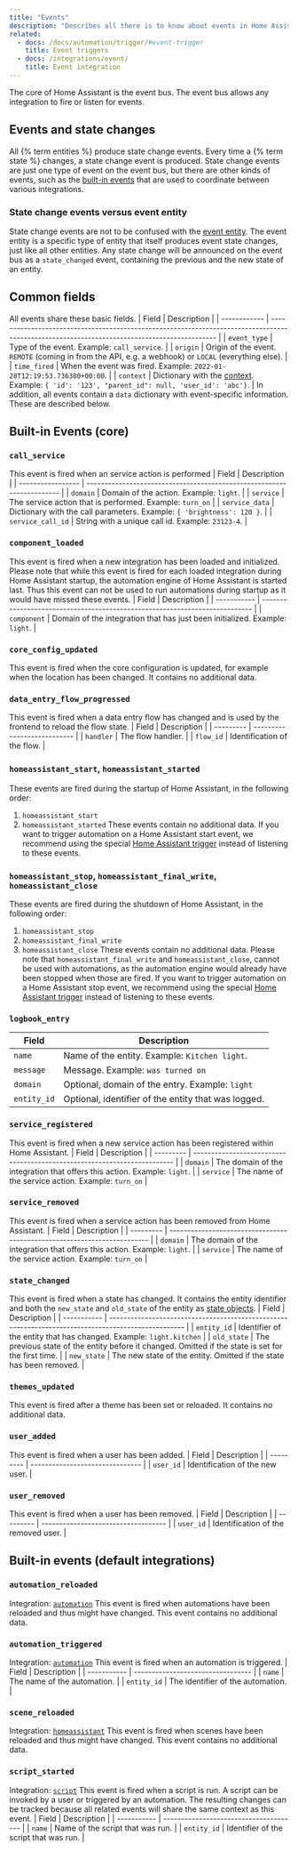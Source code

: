 ```yaml
---
title: "Events"
description: "Describes all there is to know about events in Home Assistant."
related:
  - docs: /docs/automation/trigger/#event-trigger
    title: Event triggers
  - docs: /integrations/event/
    title: Event integration
---
```

The core of Home Assistant is the event bus. The event bus allows any integration to fire or listen for events.
## Events and state changes
All {% term entities %} produce state change events. Every time a {% term state %} changes, a state change event is produced. State change events are just one type of event on the event bus, but there are other kinds of events, such as the [built-in events](#built-in-events-core) that are used to coordinate between various integrations.
### State change events versus event entity
State change events are not to be confused with the [event entity](/integrations/event/). The event entity is a specific type of entity that itself produces event state changes, just like all other entities.
Any state change will be announced on the event bus as a `state_changed` event, containing the previous and the new state of an entity.
## Common fields
All events share these basic fields.
| Field        | Description                                                                                                                                  |
| ------------ | -------------------------------------------------------------------------------------------------------------------------------------------- |
| `event_type` | Type of the event. Example: `call_service`.                                                                                                  |
| `origin`     | Origin of the event. `REMOTE` (coming in from the API, e.g. a webhook) or `LOCAL` (everything else).                                         |
| `time_fired` | When the event was fired. Example: `2022-01-28T12:19:53.736380+00:00`.                                                                       |
| `context`    | Dictionary with the [context](https://data.home-assistant.io/docs/context/). Example: `{ 'id': '123', "parent_id": null, 'user_id': 'abc'}`. |
In addition, all events contain a `data` dictionary with event-specific information. These are described below.
## Built-in Events (core)
### `call_service`
This event is fired when an service action is performed
| Field             | Description                                                            |
| ----------------- | ---------------------------------------------------------------------- |
| `domain`          | Domain of the action. Example: `light`.                                |
| `service`         | The service action that is performed. Example: `turn_on`               |
| `service_data`    | Dictionary with the call parameters. Example: `{ 'brightness': 120 }`. |
| `service_call_id` | String with a unique call id. Example: `23123-4`.                      |
### `component_loaded`
This event is fired when a new integration has been loaded and initialized.
Please note that while this event is fired for each loaded integration during Home Assistant startup, the automation engine of Home Assistant is started last. Thus this event can not be used to run automations during startup as it would have missed these events.
| Field       | Description                                                                 |
| ----------- | --------------------------------------------------------------------------- |
| `component` | Domain of the integration that has just been initialized. Example: `light`. |
### `core_config_updated`
This event is fired when the core configuration is updated, for example when the location has been changed.
It contains no additional data.
### `data_entry_flow_progressed`
This event is fired when a data entry flow has changed and is used by the frontend to reload the flow state.
| Field     | Description                 |
| --------- | --------------------------- |
| `handler` | The flow handler.           |
| `flow_id` | Identification of the flow. |
### `homeassistant_start`, `homeassistant_started`
These events are fired during the startup of Home Assistant, in the following order:
1. `homeassistant_start`
2. `homeassistant_started`
These events contain no additional data.
If you want to trigger automation on a Home Assistant start event, we recommend using the special [Home Assistant trigger](/docs/automation/trigger/#home-assistant-trigger) instead of listening to these events.
### `homeassistant_stop`, `homeassistant_final_write`, `homeassistant_close`
These events are fired during the shutdown of Home Assistant, in the following order:
1. `homeassistant_stop`
2. `homeassistant_final_write`
3. `homeassistant_close`
These events contain no additional data.
Please note that `homeassistant_final_write` and `homeassistant_close`, cannot be used with automations, as the automation engine would already have been stopped when those are fired.
If you want to trigger automation on a Home Assistant stop event, we recommend using the special [Home Assistant trigger](/docs/automation/trigger/#home-assistant-trigger) instead of listening to these events.
### `logbook_entry`
| Field       | Description                                         |
| ----------- | --------------------------------------------------- |
| `name`      | Name of the entity. Example: `Kitchen light`.       |
| `message`   | Message. Example: `was turned on`                   |
| `domain`    | Optional, domain of the entry. Example: `light`     |
| `entity_id` | Optional, identifier of the entity that was logged. |
### `service_registered`
This event is fired when a new service action has been registered within Home Assistant.
| Field     | Description                                                              |
| --------- | ------------------------------------------------------------------------ |
| `domain`  | The domain of the integration that offers this action. Example: `light`. |
| `service` | The name of the service action. Example: `turn_on`                       |
### `service_removed`
This event is fired when a service action has been removed from Home Assistant.
| Field     | Description                                                              |
| --------- | ------------------------------------------------------------------------ |
| `domain`  | The domain of the integration that offers this action. Example: `light`. |
| `service` | The name of the service action. Example: `turn_on`                       |
### `state_changed`
This event is fired when a state has changed. It contains the entity identifier and both the `new_state` and `old_state` of the entity as [state objects](/topics/state_object/).
| Field       | Description                                                                                         |
| ----------- | --------------------------------------------------------------------------------------------------- |
| `entity_id` | Identifier of the entity that has changed. Example: `light.kitchen`                                 |
| `old_state` | The previous state of the entity before it changed. Omitted if the state is set for the first time. |
| `new_state` | The new state of the entity. Omitted if the state has been removed.                                 |
### `themes_updated`
This event is fired after a theme has been set or reloaded. It contains no additional data.
### `user_added`
This event is fired when a user has been added.
| Field     | Description                     |
| --------- | ------------------------------- |
| `user_id` | Identification of the new user. |
### `user_removed`
This event is fired when a user has been removed.
| Field     | Description                         |
| --------- | ----------------------------------- |
| `user_id` | Identification of the removed user. |
## Built-in events (default integrations)
### `automation_reloaded`
Integration: [`automation`](/integrations/automation/)
This event is fired when automations have been reloaded and thus might have changed.
This event contains no additional data.
### `automation_triggered`
Integration: [`automation`](/integrations/automation/)
This event is fired when an automation is triggered.
| Field       | Description                       |
| ----------- | --------------------------------- |
| `name`      | The name of the automation.       |
| `entity_id` | The identifier of the automation. |
### `scene_reloaded`
Integration: [`homeassistant`](/integrations/homeassistant/)
This event is fired when scenes have been reloaded and thus might have changed.
This event contains no additional data.
### `script_started`
Integration: [`script`](/integrations/script/)
This event is fired when a script is run. A script can be invoked by a user or triggered by an automation. The resulting changes can be tracked because all related events will share the same context as this event.
| Field       | Description                            |
| ----------- | -------------------------------------- |
| `name`      | Name of the script that was run.       |
| `entity_id` | Identifier of the script that was run. |